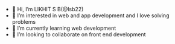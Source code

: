 - 👋 Hi, I’m LIKHIT S B(@lsb22)
- 👀 I’m interested in web and app development and I love solving problems
- 🌱 I’m currently learning web development
- 💞️ I’m looking to collaborate on front end development

<!---
lsb22/lsb22 is a ✨ special ✨ repository because its `README.md` (this file) appears on your GitHub profile.
You can click the Preview link to take a look at your changes.
--->

